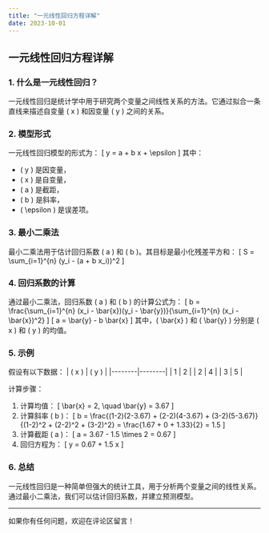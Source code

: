 ```yaml
---
title: "一元线性回归方程详解"
date: 2023-10-01
---
```


## 一元线性回归方程详解

### 1. 什么是一元线性回归？
一元线性回归是统计学中用于研究两个变量之间线性关系的方法。它通过拟合一条直线来描述自变量 \( x \) 和因变量 \( y \) 之间的关系。

### 2. 模型形式
一元线性回归模型的形式为：
\[
y = a + b x + \epsilon
\]
其中：
- \( y \) 是因变量，
- \( x \) 是自变量，
- \( a \) 是截距，
- \( b \) 是斜率，
- \( \epsilon \) 是误差项。

### 3. 最小二乘法
最小二乘法用于估计回归系数 \( a \) 和 \( b \)。其目标是最小化残差平方和：
\[
S = \sum_{i=1}^{n} (y_i - (a + b x_i))^2
\]

### 4. 回归系数的计算
通过最小二乘法，回归系数 \( a \) 和 \( b \) 的计算公式为：
\[
b = \frac{\sum_{i=1}^{n} (x_i - \bar{x})(y_i - \bar{y})}{\sum_{i=1}^{n} (x_i - \bar{x})^2}
\]
\[
a = \bar{y} - b \bar{x}
\]
其中，\( \bar{x} \) 和 \( \bar{y} \) 分别是 \( x \) 和 \( y \) 的均值。

### 5. 示例
假设有以下数据：
| \( x \) | \( y \) |
|--------|--------|
| 1      | 2      |
| 2      | 4      |
| 3      | 5      |

计算步骤：
1. 计算均值：
   \[
   \bar{x} = 2, \quad \bar{y} = 3.67
   \]
2. 计算斜率 \( b \)：
   \[
   b = \frac{(1-2)(2-3.67) + (2-2)(4-3.67) + (3-2)(5-3.67)}{(1-2)^2 + (2-2)^2 + (3-2)^2} = \frac{1.67 + 0 + 1.33}{2} = 1.5
   \]
3. 计算截距 \( a \)：
   \[
   a = 3.67 - 1.5 \times 2 = 0.67
   \]
4. 回归方程为：
   \[
   y = 0.67 + 1.5 x
   \]

### 6. 总结
一元线性回归是一种简单但强大的统计工具，用于分析两个变量之间的线性关系。通过最小二乘法，我们可以估计回归系数，并建立预测模型。

---

如果你有任何问题，欢迎在评论区留言！
